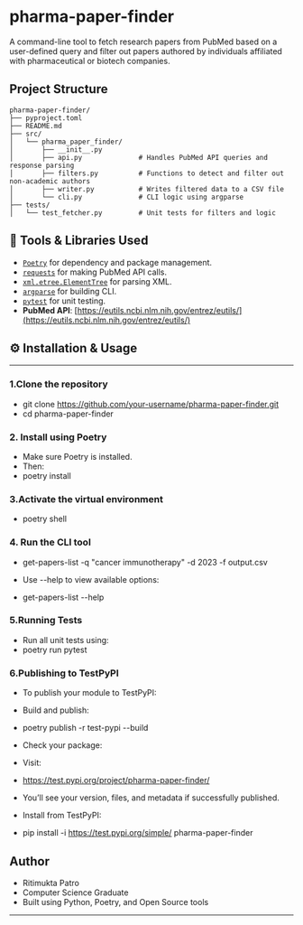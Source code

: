 # pharma-paper-finder

A command-line tool to fetch research papers from PubMed based on a user-defined query and filter out papers authored by individuals affiliated with pharmaceutical or biotech companies.


## Project Structure

```
pharma-paper-finder/
├── pyproject.toml
├── README.md
├── src/
│   └── pharma_paper_finder/
│       ├── __init__.py
│       ├── api.py              # Handles PubMed API queries and response parsing
│       ├── filters.py          # Functions to detect and filter out non-academic authors
│       ├── writer.py           # Writes filtered data to a CSV file
│       └── cli.py              # CLI logic using argparse
├── tests/
│   └── test_fetcher.py         # Unit tests for filters and logic

```

## 🧰 Tools & Libraries Used

- [`Poetry`](https://python-poetry.org/) for dependency and package management.
- [`requests`](https://pypi.org/project/requests/) for making PubMed API calls.
- [`xml.etree.ElementTree`](https://docs.python.org/3/library/xml.etree.elementtree.html) for parsing XML.
- [`argparse`](https://docs.python.org/3/library/argparse.html) for building CLI.
- [`pytest`](https://docs.pytest.org/) for unit testing.
- **PubMed API**: [https://eutils.ncbi.nlm.nih.gov/entrez/eutils/](https://eutils.ncbi.nlm.nih.gov/entrez/eutils/)


## ⚙️ Installation & Usage
---
### 1.Clone the repository

- git clone https://github.com/your-username/pharma-paper-finder.git
- cd pharma-paper-finder

### 2. Install using Poetry
- Make sure Poetry is installed. 
- Then:
- poetry install

### 3.Activate the virtual environment
- poetry shell

### 4. Run the CLI tool
- get-papers-list -q "cancer immunotherapy" -d 2023 -f output.csv

- Use --help to view available options:
- get-papers-list --help

### 5.Running Tests
- Run all unit tests using:
- poetry run pytest

### 6.Publishing to TestPyPI
- To publish your module to TestPyPI:
- Build and publish:
- poetry publish -r test-pypi --build
- Check your package:

- Visit:
- https://test.pypi.org/project/pharma-paper-finder/
- You’ll see your version, files, and metadata if successfully published.

- Install from TestPyPI:
- pip install -i https://test.pypi.org/simple/ pharma-paper-finder

## Author
- Ritimukta Patro
- Computer Science Graduate
- Built using Python, Poetry, and Open Source tools

---